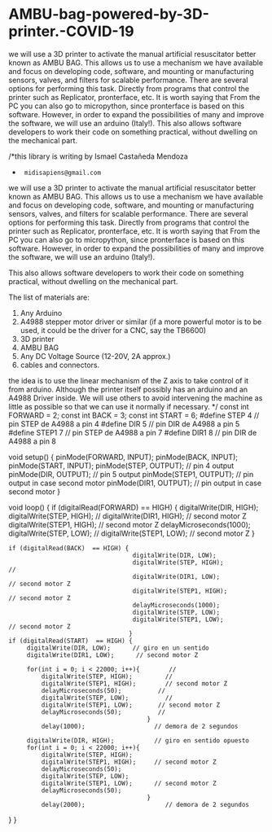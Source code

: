 # AMBU-bag-powered-by-3D-printer.-COVID-19
we will use a 3D printer to activate the manual artificial resuscitator better known as AMBU BAG.   This allows us to use a mechanism we have available and focus on developing code, software, and mounting or   manufacturing sensors, valves, and filters for scalable performance. There are several options for performing this task. Directly from programs that control the printer such as   Replicator, pronterface, etc. It is worth saying that From the PC you can also go to micropython, since pronterface is based on this software. However, in order to expand the possibilities of many and improve the software, we will use an arduino (Italy!).  This also allows software developers to work their code on something practical, without dwelling on the   mechanical part.

/*this library is writing by Ismael Castañeda Mendoza
 *      midisapiens@gmail.com  
we will use a 3D printer to activate the manual artificial resuscitator better known as AMBU BAG. 
This allows us to use a mechanism we have available and focus on developing code, software, and mounting or 
manufacturing sensors, valves, and filters for scalable performance.
There are several options for performing this task. Directly from programs that control the printer such as 
Replicator, pronterface, etc.
It is worth saying that From the PC you can also go to micropython, since pronterface is based on this software.
However, in order to expand the possibilities of many and improve the software, we will use an arduino (Italy!).

This also allows software developers to work their code on something practical, without dwelling on the 
mechanical part.

The list of materials are:
1. Any Arduino
2. A4988 stepper motor driver or similar (if a more powerful motor is to be used, it could be the driver for a 
CNC, say the TB6600)
3. 3D printer
4. AMBU BAG
5. Any DC Voltage Source (12-20V, 2A approx.)
6. cables and connectors.

the idea is to use the linear mechanism of the Z axis to take control of it from arduino.
Although the printer itself possibly has an arduino and an A4988 Driver inside. We will use others to avoid 
intervening the machine as little as possible so that we can use it normally if necessary.
*/
const int FORWARD =  2;
const int BACK =  3;
const int START =  6;
#define STEP 4                         // pin STEP de A4988 a pin 4
#define DIR 5                          // pin DIR de A4988 a pin 5
#define STEP1 7                         // pin STEP de A4988 a pin 7
#define DIR1 8                          // pin DIR de A4988 a pin 8

void setup() 
{
  pinMode(FORWARD, INPUT);
  pinMode(BACK, INPUT);  
  pinMode(START, INPUT); 
  pinMode(STEP, OUTPUT);                // pin 4 output
  pinMode(DIR, OUTPUT);                 // pin 5 output
  pinMode(STEP1, OUTPUT);                // pin output in case second motor
  pinMode(DIR1, OUTPUT);                 // pin output in case second motor
}

void loop() 
 {
    if (digitalRead(FORWARD)  == HIGH) {
                                      digitalWrite(DIR, HIGH);
                                      digitalWrite(STEP, HIGH);           // 
                                      digitalWrite(DIR1, HIGH);           // second motor Z
                                      digitalWrite(STEP1, HIGH);          // second motor Z 
                                      delayMicroseconds(1000);
                                      digitalWrite(STEP, LOW);            // 
                                      digitalWrite(STEP1, LOW);           // second motor Z
                                     } 
                                     
    if (digitalRead(BACK)  == HIGH) {
                                      digitalWrite(DIR, LOW);
                                      digitalWrite(STEP, HIGH);           // 
                                      digitalWrite(DIR1, LOW);            // second motor Z
                                      digitalWrite(STEP1, HIGH);           // second motor Z
                                      delayMicroseconds(1000);
                                      digitalWrite(STEP, LOW);
                                      digitalWrite(STEP1, LOW);            // second motor Z
                                     } 
    if (digitalRead(START)  == HIGH) {
         digitalWrite(DIR, LOW);      // giro en un sentido
         digitalWrite(DIR1, LOW);      // second motor Z
         
         for(int i = 0; i < 22000; i++){        // 
             digitalWrite(STEP, HIGH);         // 
             digitalWrite(STEP1, HIGH);        // second motor Z
             delayMicroseconds(50);          // 
             digitalWrite(STEP, LOW);          // 
             digitalWrite(STEP1, LOW);       // second motor Z
             delayMicroseconds(50);          // 
                                          }
             delay(1000);                   // demora de 2 segundos

         digitalWrite(DIR, HIGH);           // giro en sentido opuesto
         for(int i = 0; i < 22000; i++){
             digitalWrite(STEP, HIGH); 
             digitalWrite(STEP1, HIGH);     // second motor Z
             delayMicroseconds(50);
             digitalWrite(STEP, LOW);
             digitalWrite(STEP1, LOW);      // second motor Z
             delayMicroseconds(50);
                                          }
             delay(2000);                      // demora de 2 segundos
  }
}
